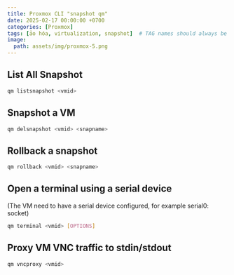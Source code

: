 ```yaml
---
title: Proxmox CLI "snapshot qm"
date: 2025-02-17 00:00:00 +0700
categories: [Proxmox]
tags: [ảo hóa, virtualization, snapshot]  # TAG names should always be lowercase
image:
  path: assets/img/proxmox-5.png
---
```

## List All Snapshot 

```sh
qm listsnapshot <vmid>
```
## Snapshot a VM

```sh
qm delsnapshot <vmid> <snapname>
```

## Rollback a snapshot
```sh
qm rollback <vmid> <snapname>
```

## Open a terminal using a serial device
(The VM need to have a serial device configured, for example serial0: socket)

```sh
qm terminal <vmid> [OPTIONS]
```

## Proxy VM VNC traffic to stdin/stdout

```sh
qm vncproxy <vmid>
```